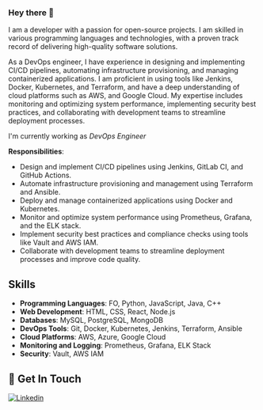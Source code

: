 ### Hey there 👋

I am a developer with a passion for open-source projects. I am skilled in various programming languages and technologies, with a proven track record of delivering high-quality software solutions.

As a DevOps engineer, I have experience in designing and implementing CI/CD pipelines, automating infrastructure provisioning, and managing containerized applications. I am proficient in using tools like Jenkins, Docker, Kubernetes, and Terraform, and have a deep understanding of cloud platforms such as AWS, and Google Cloud. My expertise includes monitoring and optimizing system performance, implementing security best practices, and collaborating with development teams to streamline deployment processes.

I'm currently working as *DevOps Engineer*

**Responsibilities**:
  - Design and implement CI/CD pipelines using Jenkins, GitLab CI, and GitHub Actions.
  - Automate infrastructure provisioning and management using Terraform and Ansible.
  - Deploy and manage containerized applications using Docker and Kubernetes.
  - Monitor and optimize system performance using Prometheus, Grafana, and the ELK stack.
  - Implement security best practices and compliance checks using tools like Vault and AWS IAM.
  - Collaborate with development teams to streamline deployment processes and improve code quality.

## Skills

- **Programming Languages**: FO, Python, JavaScript, Java, C++
- **Web Development**: HTML, CSS, React, Node.js
- **Databases**: MySQL, PostgreSQL, MongoDB
- **DevOps Tools**: Git, Docker, Kubernetes, Jenkins, Terraform, Ansible
- **Cloud Platforms**: AWS, Azure, Google Cloud
- **Monitoring and Logging**: Prometheus, Grafana, ELK Stack
- **Security**: Vault, AWS IAM



## 📝 Get In Touch
[![Linkedin](https://img.shields.io/badge/linkedin-%230077B5.svg?&style=for-the-badge&logo=linkedin&logoColor=white)][linkedin]

[linkedin]: https://www.linkedin.com/in/gianmarcorogo/

<!--
**rogosprojects/rogosprojects** is a ✨ _special_ ✨ repository because its `README.md` (this file) appears on your GitHub profile.

Here are some ideas to get you started:

- 🔭 I’m currently working on ...
- 🌱 I’m currently learning ...
- 👯 I’m looking to collaborate on ...
- 🤔 I’m looking for help with ...
- 💬 Ask me about ...
- 📫 How to reach me: ...
- 😄 Pronouns: ...
- ⚡ Fun fact: ...
-->
